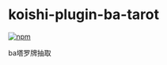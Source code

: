 # koishi-plugin-ba-tarot

[![npm](https://img.shields.io/npm/v/koishi-plugin-ba-tarot?style=flat-square)](https://www.npmjs.com/package/koishi-plugin-ba-tarot)

ba塔罗牌抽取
